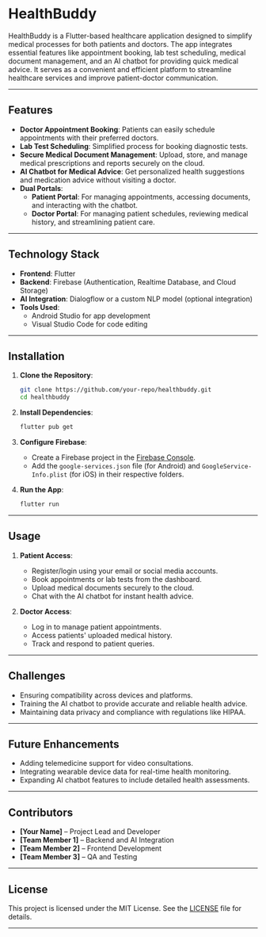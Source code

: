 # **HealthBuddy**

HealthBuddy is a Flutter-based healthcare application designed to simplify medical processes for both patients and doctors. The app integrates essential features like appointment booking, lab test scheduling, medical document management, and an AI chatbot for providing quick medical advice. It serves as a convenient and efficient platform to streamline healthcare services and improve patient-doctor communication.

---

## **Features**
- **Doctor Appointment Booking**: Patients can easily schedule appointments with their preferred doctors.  
- **Lab Test Scheduling**: Simplified process for booking diagnostic tests.  
- **Secure Medical Document Management**: Upload, store, and manage medical prescriptions and reports securely on the cloud.  
- **AI Chatbot for Medical Advice**: Get personalized health suggestions and medication advice without visiting a doctor.  
- **Dual Portals**:
  - **Patient Portal**: For managing appointments, accessing documents, and interacting with the chatbot.
  - **Doctor Portal**: For managing patient schedules, reviewing medical history, and streamlining patient care.

---

## **Technology Stack**
- **Frontend**: Flutter  
- **Backend**: Firebase (Authentication, Realtime Database, and Cloud Storage)  
- **AI Integration**: Dialogflow or a custom NLP model (optional integration)  
- **Tools Used**:  
  - Android Studio for app development  
  - Visual Studio Code for code editing  

---

## **Installation**
1. **Clone the Repository**:  
   ```bash
   git clone https://github.com/your-repo/healthbuddy.git
   cd healthbuddy
   ```

2. **Install Dependencies**:  
   ```bash
   flutter pub get
   ```

3. **Configure Firebase**:  
   - Create a Firebase project in the [Firebase Console](https://console.firebase.google.com/).
   - Add the `google-services.json` file (for Android) and `GoogleService-Info.plist` (for iOS) in their respective folders.

4. **Run the App**:  
   ```bash
   flutter run
   ```

---

## **Usage**
1. **Patient Access**:
   - Register/login using your email or social media accounts.
   - Book appointments or lab tests from the dashboard.
   - Upload medical documents securely to the cloud.
   - Chat with the AI chatbot for instant health advice.

2. **Doctor Access**:
   - Log in to manage patient appointments.
   - Access patients' uploaded medical history.
   - Track and respond to patient queries.

---

## **Challenges**
- Ensuring compatibility across devices and platforms.  
- Training the AI chatbot to provide accurate and reliable health advice.  
- Maintaining data privacy and compliance with regulations like HIPAA.  

---

## **Future Enhancements**
- Adding telemedicine support for video consultations.  
- Integrating wearable device data for real-time health monitoring.  
- Expanding AI chatbot features to include detailed health assessments.  

---

## **Contributors**
- **[Your Name]** – Project Lead and Developer  
- **[Team Member 1]** – Backend and AI Integration  
- **[Team Member 2]** – Frontend Development  
- **[Team Member 3]** – QA and Testing  

---

## **License**
This project is licensed under the MIT License. See the [LICENSE](./LICENSE) file for details.

---
